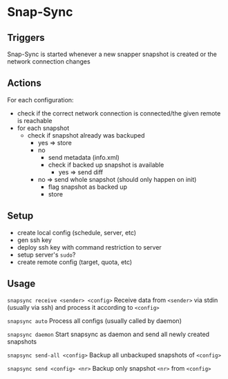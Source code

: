 Snap-Sync
=========

Triggers
--------
Snap-Sync is started whenever a new snapper snapshot is created or the network connection changes

Actions
-------
For each configuration:
 * check if the correct network connection is connected/the given remote is reachable
 * for each snapshot
   * check if snapshot already was backuped
     * yes => store
     * no
       * send metadata (info.xml)
       * check if backed up snapshot is available
         * yes => send diff
	 * no => send whole snapshot (should only happen on init)
       * flag snapshot as backed up
       * store

Setup
-----
 * create local config (schedule, server, etc)
 * gen ssh key
 * deploy ssh key with command restriction to server
 * setup server's `sudo`?
 * create remote config (target, quota, etc)

Usage
-----
`snapsync receive <sender> <config>`
Receive data from `<sender>` via stdin (usually via ssh) and process it according to `<config>`

`snapsync auto`
Process all configs (usually called by daemon)

`snapsync daemon`
Start snapsync as daemon and send all newly created snapshots

`snapsync send-all <config>`
Backup all unbackuped snapshots of `<config>`

`snapsync send <config> <nr>`
Backup only snapshot `<nr>` from `<config>`
